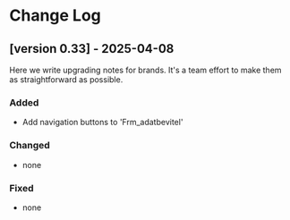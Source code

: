 # Change Log

## [version 0.33] - 2025-04-08
 
Here we write upgrading notes for brands. It's a team effort to make them as
straightforward as possible.
 
### Added
- Add navigation buttons to 'Frm_adatbevitel'
 
### Changed
- none 

### Fixed
- none